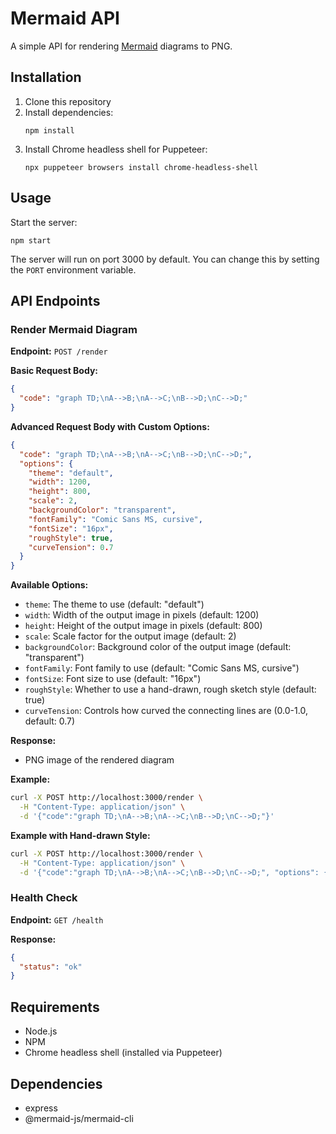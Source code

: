 # Mermaid API

A simple API for rendering [Mermaid](https://mermaid.js.org/) diagrams to PNG.

## Installation

1. Clone this repository
2. Install dependencies:
   ```
   npm install
   ```
3. Install Chrome headless shell for Puppeteer:
   ```
   npx puppeteer browsers install chrome-headless-shell
   ```

## Usage

Start the server:
```
npm start
```

The server will run on port 3000 by default. You can change this by setting the `PORT` environment variable.

## API Endpoints

### Render Mermaid Diagram

**Endpoint:** `POST /render`

**Basic Request Body:**
```json
{
  "code": "graph TD;\nA-->B;\nA-->C;\nB-->D;\nC-->D;"
}
```

**Advanced Request Body with Custom Options:**
```json
{
  "code": "graph TD;\nA-->B;\nA-->C;\nB-->D;\nC-->D;",
  "options": {
    "theme": "default",
    "width": 1200,
    "height": 800,
    "scale": 2,
    "backgroundColor": "transparent",
    "fontFamily": "Comic Sans MS, cursive",
    "fontSize": "16px",
    "roughStyle": true,
    "curveTension": 0.7
  }
}
```

**Available Options:**
- `theme`: The theme to use (default: "default")
- `width`: Width of the output image in pixels (default: 1200)
- `height`: Height of the output image in pixels (default: 800)
- `scale`: Scale factor for the output image (default: 2)
- `backgroundColor`: Background color of the output image (default: "transparent")
- `fontFamily`: Font family to use (default: "Comic Sans MS, cursive")
- `fontSize`: Font size to use (default: "16px")
- `roughStyle`: Whether to use a hand-drawn, rough sketch style (default: true)
- `curveTension`: Controls how curved the connecting lines are (0.0-1.0, default: 0.7)

**Response:**
- PNG image of the rendered diagram

**Example:**
```bash
curl -X POST http://localhost:3000/render \
  -H "Content-Type: application/json" \
  -d '{"code":"graph TD;\nA-->B;\nA-->C;\nB-->D;\nC-->D;"}'
```

**Example with Hand-drawn Style:**
```bash
curl -X POST http://localhost:3000/render \
  -H "Content-Type: application/json" \
  -d '{"code":"graph TD;\nA-->B;\nA-->C;\nB-->D;\nC-->D;", "options": {"roughStyle": true, "curveTension": 0.8}}'
```

### Health Check

**Endpoint:** `GET /health`

**Response:**
```json
{
  "status": "ok"
}
```

## Requirements

- Node.js
- NPM
- Chrome headless shell (installed via Puppeteer)

## Dependencies

- express
- @mermaid-js/mermaid-cli 